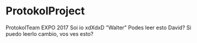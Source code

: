 # ProtokolProject
ProtokolTeam EXPO 2017
Soi io xdXdxD "Walter"
Podes leer esto David?
Si puedo leerlo cambio, vos ves esto?
